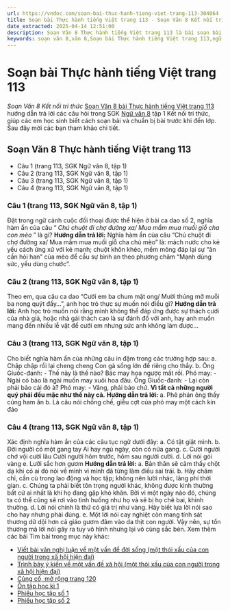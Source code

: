 ```yaml
---
url: https://vndoc.com/soan-bai-thuc-hanh-tieng-viet-trang-113-304064
title: Soạn bài Thực hành tiếng Việt trang 113 - Soạn Văn 8 Kết nối tri thức - VnDoc.com
date_extracted: 2025-04-14 12:51:00
description: Soạn Văn 8 Thực hành tiếng Việt trang 113 là bài soạn bài mẫu thuộc chương trình Ngữ văn lớp 8 KNTT học kì 1. Mời các bạn cùng tham khảo bài soạn để chuẩn bị cho bài học sắp tới của mình.
keywords: soạn văn 8,văn 8,Soạn bài Thực hành tiếng Việt trang 113,ngữ văn 8,soan van 8,soạn văn lớp 8,giải văn 8,soạn văn 8 tập 1,soạn văn 8 Thực hành tiếng Việt trang 113,soạn văn 8 kết nối tri thức,văn 8 chân trời sáng tạo,ngữ văn 8 kết nối tri thức,Thực hành tiếng Việt trang 113,soạn bài Thực hành tiếng Việt trang 113 lớp 8,soạn văn 8 kntt,văn 8 kết nối tri thức,thực hành tiếng việt lớp 8 trang 113,thực hành tiếng việt trang 113 lớp 8
---
```


# Soạn bài Thực hành tiếng Việt trang 113
 _Soạn Văn 8 Kết nối tri thức_
[Soạn Văn 8 bài Thực hành tiếng Việt trang 113](<https://vndoc.com/soan-bai-thuc-hanh-tieng-viet-trang-113-304064>) hướng dẫn trả lời các câu hỏi trong SGK [Ngữ văn 8](<https://vndoc.com/ngu-van-lop8>) tập 1 Kết nối tri thức, giúp các em học sinh biết cách soạn bài và chuẩn bị bài trước khi đến lớp. Sau đây mời các bạn tham khảo chi tiết.
## Soạn Văn 8 Thực hành tiếng Việt trang 113
  * Câu 1 \(trang 113, SGK Ngữ văn 8, tập 1\)
  * Câu 2 \(trang 113, SGK Ngữ văn 8, tập 1\)
  * Câu 3 \(trang 113, SGK Ngữ văn 8, tập 1\)
  * Câu 4 \(trang 113, SGK Ngữ văn 8, tập 1\)

### **Câu 1 \(trang 113, SGK Ngữ văn 8, tập 1\)**
Đặt trong ngữ cảnh cuộc đối thoại được thể hiện ở bài ca dao số 2, nghĩa hàm ẩn của câu “ _Chú chuột đi chợ đường xa/ Mua mắm mua muối giỗ cha con mèo_ ” là gì?
**Hướng dẫn trả lời:**
Nghĩa hàm ẩn của câu “Chú chuột đi chợ đường xa/ Mua mắm mua muối giỗ cha chú mèo” là: mách nước cho kẻ yếu cách ứng xử với kẻ mạnh; chuột khôn khéo, mềm mỏng đáp lại sự “ân cần hỏi han” của mèo để cầu sự bình an theo phương châm “Mạnh dùng sức, yếu dùng chước”.
### **Câu 2 \(trang 113, SGK Ngữ văn 8, tập 1\)**
Theo em, qua câu ca dao “Cưới em ba chum mật ong/ Mười thúng mỡ muỗi ba nong quýt đầy…”, anh học trò thực sự muốn nói điều gì?
**Hướng dẫn trả lời:**
Anh học trò muốn nói rằng mình không thể đáp ứng được sự thách cưới của nhà giá, hoặc nhà gái thách cao là sự đánh đố với anh, hay anh muốn mang đến nhiều lễ vật để cưới em nhưng sức anh không làm được…
### **Câu 3 \(trang 113, SGK Ngữ văn 8, tập 1\)**
Cho biết nghĩa hàm ẩn của những câu in đậm trong các trường hợp sau:
a. Chập chập rồi lại cheng cheng
Con gà sống lớn để riêng cho thầy.
b. Ông Giuốc-đanh: - Thế này là thế nào? Bác may hoa ngược mất rồi.
Phó may: - Ngài có bảo là ngài muốn may xuôi hoa đâu.
Ông Giuốc-đanh: - Lại còn phải bảo cái đó à?
Phó may: - Vâng, phải bảo chứ. **Vì tất cả những người quý phái đều mặc như thế này cả.**
**Hướng dẫn trả lời:**
a. Phê phán ông thầy cúng ham ăn
b. Là câu nói chống chế, giễu cợt của phó may một cách kín đáo
### **Câu 4 \(trang 113, SGK Ngữ văn 8, tập 1\)**
Xác định nghĩa hàm ẩn của các câu tục ngữ dưới đây:
a. Có tật giật mình.
b. Đời người có một gang tay
Ai hay ngủ ngày, còn có nửa gang.
c. Cười người chớ vội cười lâu
Cười người hôm trước, hôm sau người cười.
d. Lời nói gói vàng
e. Lưỡi sắc hơn gươm
**Hướng dẫn trả lời:**
a. Bản thân sẽ cảm thấy chột dạ khi có ai đó nói về mình vì mình đã từng làm điều sai trái.
b. Hãy chăm chỉ, cần cù trong lao động và học tập; không nên lười nhác, lãng phí thời gian.
c. Chúng ta phải biết tôn trọng người khác, không được kinh thường bất cứ ai nhất là khi họ đang gặp khó khăn. Bởi vì một ngày nào đó, chúng ta có thể cũng sẽ rơi vào tình huống như họ và sẽ bị họ chê bai, khinh thường.
d. Lời nói chính là thứ có giá trị như vàng. Hãy biết lựa lời nói sao cho hay nhưng phải đúng.
e. Một lời nói cay nghiệt còn mang tính sát thương dữ dội hơn cả giáo gươm đâm vào da thịt con người. Vậy nên, sự tổn thương mà lời nói gây ra tuy vô hình nhưng lại vô cùng sắc bén.
Xem thêm các bài Tìm bài trong mục này khác:
  * [Viết bài văn nghị luận về một vấn đề đời sống \(một thói xấu của con người trong xã hội hiện đại\)](</soan-bai-viet-bai-van-nghi-luan-ve-mot-van-de-doi-song-mot-thoi-xau-cua-con-nguoi-trong-xa-hoi-hien-dai-304070>)
  * [Trình bày ý kiến về một vấn đề xã hội \(một thói xấu của con người trong xã hội hiện đại\)](</soan-bai-trinh-bay-y-kien-ve-mot-van-de-xa-hoi-mot-thoi-xau-cua-con-nguoi-trong-xa-hoi-hien-dai-304072>)
  * [Củng cố, mở rộng trang 120](</soan-bai-cung-co-mo-rong-trang-120-304077>)
  * [Ôn tập học kì 1](</soan-bai-on-tap-hoc-ki-1-304080>)
  * [Phiếu học tập số 1](</soan-bai-phieu-hoc-tap-so-1-304082>)
  * [Phiếu học tập số 2](</soan-bai-phieu-hoc-tap-so-2-304083>)

